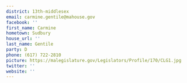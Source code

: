 ```yaml
---
district: 13th-middlesex
email: carmine.gentile@mahouse.gov
facebook: ''
first_name: Carmine
hometown: Sudbury
house_url: ''
last_name: Gentile
party: D
phone: (617) 722-2810
picture: https://malegislature.gov/Legislators/Profile/170/CLG1.jpg
twitter: ''
website: ''
---
```

